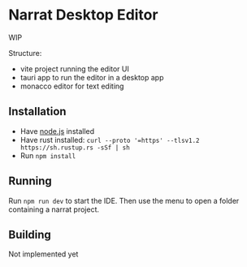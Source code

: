 # Narrat Desktop Editor

WIP

Structure:

- vite project running the editor UI
- tauri app to run the editor in a desktop app
- monacco editor for text editing

## Installation

- Have [node.js](https://nodejs.org) installed
- Have rust installed: `curl --proto '=https' --tlsv1.2 https://sh.rustup.rs -sSf | sh`
- Run `npm install`

## Running

Run `npm run dev` to start the IDE. Then use the menu to open a folder containing a narrat project.

## Building

Not implemented yet

